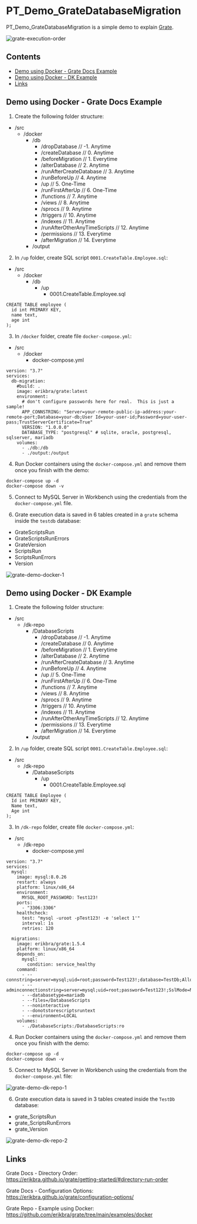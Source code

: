 # PT_Demo_GrateDatabaseMigration

PT_Demo_GrateDatabaseMigration is a simple demo to explain [Grate](https://github.com/erikbra/grate/tree/main).

![grate-execution-order](/res/grate-execution-order.jpg)

## Contents
- [Demo using Docker - Grate Docs Example](#demo-using-docker---grate-docs-example)
- [Demo using Docker - DK Example](#demo-using-docker---dk-example)
- [Links](#links)

## Demo using Docker - Grate Docs Example

1. Create the following folder structure:

- /src
    - /docker
        - /db
            - /dropDatabase // -1. Anytime
            - /createDatabase // 0. Anytime
            - /beforeMigration // 1. Everytime
            - /alterDatabase // 2. Anytime
            - /runAfterCreateDatabase // 3. Anytime
            - /runBeforeUp // 4. Anytime
            - /up // 5. One-Time
            - /runFirstAfterUp // 6. One-Time
            - /functions // 7. Anytime
            - /views // 8. Anytime
            - /sprocs // 9. Anytime
            - /triggers // 10. Anytime
            - /indexes // 11. Anytime
            - /runAfterOtherAnyTimeScripts // 12. Anytime
            - /permissions // 13. Everytime
            - /afterMigration // 14.  Everytime
        - /output

2. In `/up` folder, create SQL script `0001.CreateTable.Employee.sql`:

- /src
    - /docker
        - /db
            - /up
                - 0001.CreateTable.Employee.sql

```
CREATE TABLE employee (
  id int PRIMARY KEY, 
  name text,
  age int
);
```

3. In `/docker` folder, create file `docker-compose.yml`:

- /src
    - /docker
        - docker-compose.yml

```
version: "3.7"
services:
  db-migration:
    #build: .
    image: erikbra/grate:latest
    environment:
      # don't configure passwords here for real.  This is just a sample!
      APP_CONNSTRING: "Server=your-remote-public-ip-address:your-remote-port;Database=your-db;User Id=your-user-id;Password=your-user-pass;TrustServerCertificate=True"
      VERSION: "1.0.0.0"
      DATABASE_TYPE: "postgresql" # sqlite, oracle, postgresql, sqlserver, mariadb
    volumes:
      - ./db:/db
      - ./output:/output
```

4. Run Docker containers using the `docker-compose.yml` and remove them once you finish with the demo:

```
docker-compose up -d
docker-compose down -v
```

5. Connect to MySQL Server in Workbench using the credentials from the `docker-compose.yml` file.

6. Grate execution data is saved in 6 tables created in a `grate` schema inside the `testdb` database:
- GrateScriptsRun
- GrateScriptsRunErrors
- GrateVersion
- ScriptsRun
- ScriptsRunErrors
- Version

![grate-demo-docker-1](./res/grate-demo-docker-1.jpg)

## Demo using Docker - DK Example

1. Create the following folder structure:

- /src
    - /dk-repo
        - /DatabaseScripts
            - /dropDatabase // -1. Anytime
            - /createDatabase // 0. Anytime
            - /beforeMigration // 1. Everytime
            - /alterDatabase // 2. Anytime
            - /runAfterCreateDatabase // 3. Anytime
            - /runBeforeUp // 4. Anytime
            - /up // 5. One-Time
            - /runFirstAfterUp // 6. One-Time
            - /functions // 7. Anytime
            - /views // 8. Anytime
            - /sprocs // 9. Anytime
            - /triggers // 10. Anytime
            - /indexes // 11. Anytime
            - /runAfterOtherAnyTimeScripts // 12. Anytime
            - /permissions // 13. Everytime
            - /afterMigration // 14.  Everytime
        - /output

2. In `/up` folder, create SQL script `0001.CreateTable.Employee.sql`:

- /src
    - /dk-repo
        - /DatabaseScripts
            - /up
                - 0001.CreateTable.Employee.sql

```
CREATE TABLE Employee (
  Id int PRIMARY KEY, 
  Name text,
  Age int
);
```

3. In `/dk-repo` folder, create file `docker-compose.yml`:

- /src
    - /dk-repo
        - docker-compose.yml

```
version: "3.7"
services:
  mysql:
    image: mysql:8.0.26
    restart: always
    platform: linux/x86_64
    environment:
      MYSQL_ROOT_PASSWORD: Test123!
    ports:
      - "3306:3306"
    healthcheck:
      test: "mysql -uroot -pTest123! -e 'select 1'"
      interval: 1s
      retries: 120

  migrations:
    image: erikbra/grate:1.5.4
    platform: linux/x86_64
    depends_on:
      mysql:
        condition: service_healthy
    command:
      - --connstring=server=mysql;uid=root;password=Test123!;database=TestDb;AllowUserVariables=True;SslMode=None;AllowPublicKeyRetrieval=True
      - --adminconnectionstring=server=mysql;uid=root;password=Test123!;SslMode=None;AllowPublicKeyRetrieval=True
      - --databasetype=mariadb
      - --files=/DatabaseScripts
      - --noninteractive
      - --donotstorescriptsruntext
      - --environment=LOCAL
    volumes:
      - ./DatabaseScripts:/DatabaseScripts:ro
```

4. Run Docker containers using the `docker-compose.yml` and remove them once you finish with the demo:

```
docker-compose up -d
docker-compose down -v
```

5. Connect to MySQL Server in Workbench using the credentials from the `docker-compose.yml` file:

![grate-demo-dk-repo-1](./res/grate-demo-dk-repo-1.jpg)

6. Grate execution data is saved in 3 tables created inside the `TestDb` database:
- grate_ScriptsRun
- grate_ScriptsRunErrors
- grate_Version

![grate-demo-dk-repo-2](./res/grate-demo-dk-repo-2.jpg)

## Links

Grate Docs - Directory Order:  
https://erikbra.github.io/grate/getting-started/#directory-run-order

Grate Docs - Configuration Options:
https://erikbra.github.io/grate/configuration-options/

Grate Repo - Example using Docker:  
https://github.com/erikbra/grate/tree/main/examples/docker

